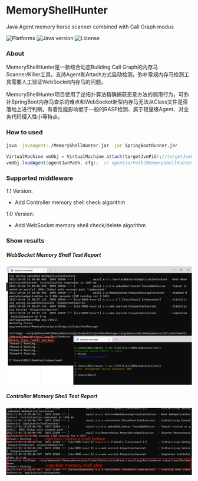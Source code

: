 # MemoryShellHunter
Java Agent memory horse scanner combined with Call Graph modus


![Platforms](https://img.shields.io/badge/Platforms-JavaAgent-brightgreen.svg)
![Java version](https://img.shields.io/badge/Java-8-green.svg)
![License](https://img.shields.io/badge/License-Mozilla-green.svg)


### About

MemoryShellHunter是一款结合动态Building Call Graph的内存马Scanner/Killer工具。支持Agent和Attach方式启动检测，弥补常规内存马检测工具需要人工验证WebSocket内存马的问题。

MemoryShellHunter项目使用了逆拓扑算法精确捕获恶意方法的调用行为，可弥补SpringBoot内存马查杀的难点和WebSocket新型内存马无法从Class文件是否落地上进行判断。有着性能影响低于一般的RASP检测、属于轻量级Agent、对业务代码侵入性小等特点。




### How to used

```bash
java -javaagent:./MemoryShellHunter.jar -jar SpringBootRunner.jar
```

```java
VirtualMachine vmObj = VirtualMachine.attach(targetJvmPid);//targetJvmPid为目标JVM的进程ID  
vmObj.loadAgent(agentJarPath, cfg);  // agentJarPath为MemoryShellHunter jar包的路径，cfg为传递给agent的参数  
```



### Supported middleware

1.1 Version:

- Add Controller memory shell check algorithm

1.0 Version:

- Add WebSocket memory shell check/delete algorithm



### Show results

##### WebSocket Memory Shell Test Report

![1666788512005](./images/renderings.png)



##### Controller Memory Shell Test Report
![controller](./images/controller.png)
